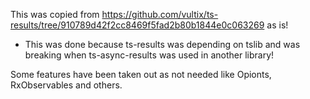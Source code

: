 This was copied from https://github.com/vultix/ts-results/tree/910789d42f2cc8469f5fad2b80b1844e0c063269 as is!
- This was done because ts-results was depending on tslib and was breaking when ts-async-results was used in another library!

Some features have been taken out as not needed like Opionts, RxObservables and others.

